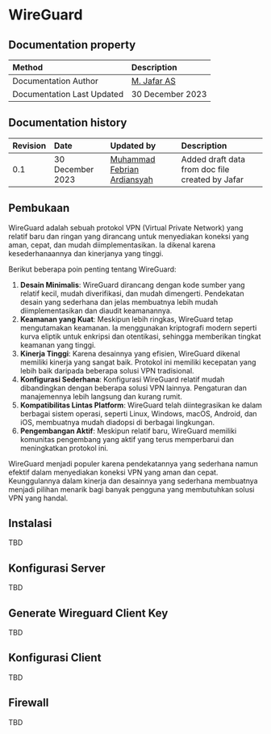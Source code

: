 # WireGuard

## Documentation property
| Method                     | Description                        |
|:---------------------------|:-----------------------------------|
| Documentation Author       | [M. Jafar AS](mailto:jafar@sismedika.com) |
| Documentation Last Updated | 30 December 2023                   |

## Documentation history
| Revision                    | Date             | Updated by                                        | Description                                     |
|:----------------------------|:-----------------|:--------------------------------------------------|:------------------------------------------------|
| 0.1                         | 30 December 2023 | [Muhammad Febrian Ardiansyah](mailto:ardi@sismedika.com) | Added draft data from doc file created by Jafar |

## Pembukaan
WireGuard adalah sebuah protokol VPN (Virtual Private Network) yang relatif baru dan ringan yang dirancang untuk menyediakan koneksi yang aman, cepat, dan mudah diimplementasikan. Ia dikenal karena kesederhanaannya dan kinerjanya yang tinggi.

Berikut beberapa poin penting tentang WireGuard:

1. **Desain Minimalis**: WireGuard dirancang dengan kode sumber yang relatif kecil,
   mudah diverifikasi, dan mudah dimengerti. Pendekatan desain yang sederhana dan
   jelas membuatnya lebih mudah diimplementasikan dan diaudit keamanannya.
2. **Keamanan yang Kuat**: Meskipun lebih ringkas, WireGuard tetap mengutamakan keamanan.
   Ia menggunakan kriptografi modern seperti kurva eliptik untuk enkripsi dan otentikasi,
   sehingga memberikan tingkat keamanan yang tinggi.
3. **Kinerja Tinggi**: Karena desainnya yang efisien, WireGuard dikenal memiliki kinerja yang sangat baik. Protokol ini
   memiliki kecepatan yang lebih baik daripada beberapa solusi VPN tradisional.
4. **Konfigurasi Sederhana**: Konfigurasi WireGuard relatif mudah dibandingkan dengan beberapa solusi VPN lainnya.
   Pengaturan dan manajemennya lebih langsung dan kurang rumit.
5. **Kompatibilitas Lintas Platform**: WireGuard telah diintegrasikan ke dalam berbagai sistem operasi, seperti Linux,
   Windows, macOS, Android, dan iOS, membuatnya mudah diadopsi di berbagai lingkungan.
6. **Pengembangan Aktif**: Meskipun relatif baru, WireGuard memiliki komunitas pengembang yang aktif yang terus memperbarui
   dan meningkatkan protokol ini.

WireGuard menjadi populer karena pendekatannya yang sederhana namun efektif dalam menyediakan koneksi
VPN yang aman dan cepat. Keunggulannya dalam kinerja dan desainnya yang sederhana membuatnya menjadi
pilihan menarik bagi banyak pengguna yang membutuhkan solusi VPN yang handal.

## Instalasi
TBD

## Konfigurasi Server
TBD

## Generate Wireguard Client Key
TBD

## Konfigurasi Client
TBD

## Firewall
TBD

